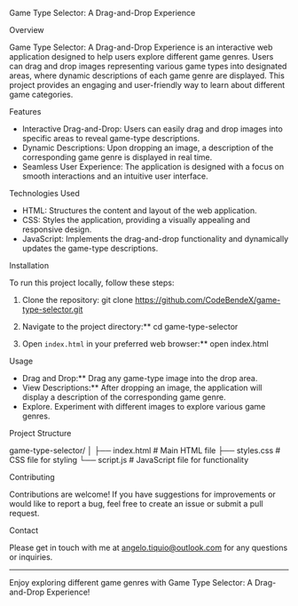 Game Type Selector: A Drag-and-Drop Experience

Overview

Game Type Selector: A Drag-and-Drop Experience is an interactive web application designed to help users explore different game genres. Users can drag and drop images representing various game types into designated areas, where dynamic descriptions of each game genre are displayed. This project provides an engaging and user-friendly way to learn about different game categories.

Features

- Interactive Drag-and-Drop: Users can easily drag and drop images into specific areas to reveal game-type descriptions.
- Dynamic Descriptions: Upon dropping an image, a description of the corresponding game genre is displayed in real time.
- Seamless User Experience: The application is designed with a focus on smooth interactions and an intuitive user interface.

Technologies Used

- HTML: Structures the content and layout of the web application.
- CSS: Styles the application, providing a visually appealing and responsive design.
- JavaScript: Implements the drag-and-drop functionality and dynamically updates the game-type descriptions.

Installation

To run this project locally, follow these steps:

1. Clone the repository:
   git clone https://github.com/CodeBendeX/game-type-selector.git


2. Navigate to the project directory:**
   cd game-type-selector

3. Open `index.html` in your preferred web browser:**
   open index.html


Usage

- Drag and Drop:** Drag any game-type image into the drop area.
- View Descriptions:** After dropping an image, the application will display a description of the corresponding game genre.
- Explore. Experiment with different images to explore various game genres.

Project Structure

game-type-selector/
│
├── index.html        # Main HTML file
├── styles.css        # CSS file for styling
└── script.js         # JavaScript file for functionality

Contributing

Contributions are welcome! If you have suggestions for improvements or would like to report a bug, feel free to create an issue or submit a pull request.

Contact

Please get in touch with me at angelo.tiquio@outlook.com for any questions or inquiries.

---

Enjoy exploring different game genres with Game Type Selector: A Drag-and-Drop Experience!
